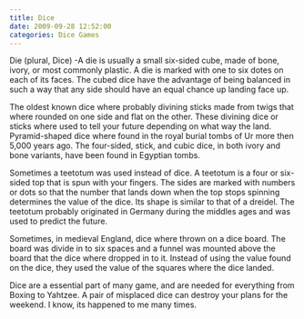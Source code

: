 ```yaml
---
title: Dice
date: 2009-09-28 12:52:00
categories: Dice Games
---
```

Die (plural, Dice) -A die is usually a small six-sided cube, made of bone, ivory, or most commonly plastic. A die is marked with one to six dotes on each of its faces.  The cubed dice have the advantage of being balanced in such a way that any side should have an equal chance up landing face up.

The oldest known dice where probably divining sticks made from twigs that where rounded on one side and flat on the other. These divining dice or sticks where used to tell your future depending on what way the land. Pyramid-shaped dice where found in the royal burial tombs of Ur more then 5,000 years ago. The four-sided, stick, and cubic dice, in both ivory and bone variants, have been found in Egyptian tombs.

Sometimes a teetotum was used instead of dice. A teetotum is a four or six-sided top that is spun with your fingers.  The sides are marked with numbers or dots so that the number that lands down when the top stops spinning determines the value of the dice.  Its shape is similar to that of a dreidel.  The teetotum probably originated in Germany during the middles ages and was used to predict the future.

Sometimes, in medieval England, dice where thrown on a dice board.  The board was divide in to six spaces and a funnel was mounted above the board that the dice where dropped in to it.  Instead of using the value found on the dice, they used the value of the squares where the dice landed.

Dice are a essential part of many game, and are needed for everything from Boxing to Yahtzee.  A pair of misplaced dice can destroy your plans for the weekend.  I know, its happened to me many times.

